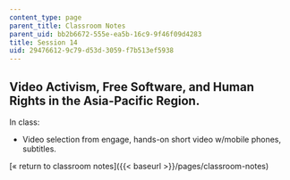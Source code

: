 ```yaml
---
content_type: page
parent_title: Classroom Notes
parent_uid: bb2b6672-555e-ea5b-16c9-9f46f09d4283
title: Session 14
uid: 29476612-9c79-d53d-3059-f7b513ef5938
---
```


Video Activism, Free Software, and Human Rights in the Asia-Pacific Region.
---------------------------------------------------------------------------

In class:

*   Video selection from engage, hands-on short video w/mobile phones, subtitles.

[« return to classroom notes]({{< baseurl >}}/pages/classroom-notes)